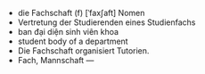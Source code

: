 - die Fachschaft (f)	[ˈfaxʃaft]	Nomen
- Vertretung der Studierenden eines Studienfachs
- ban đại diện sinh viên khoa
- student body of a department
- Die Fachschaft organisiert Tutorien.
- Fach, Mannschaft	—